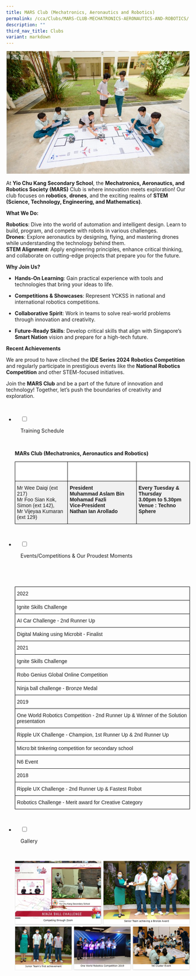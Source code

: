 ```yaml
---
title: MARS Club (Mechatronics, Aeronautics and Robotics)
permalink: /cca/Clubs/MARS-CLUB-MECHATRONICS-AERONAUTICS-AND-ROBOTICS/
description: ""
third_nav_title: Clubs
variant: markdown
---
```

![](/images/Our%20Curriculum/Non%20Academic%20Programmes/CoCurricular%20Activities/Clubs/MARs%20Club/M1.jpg)

At **Yio Chu Kang Secondary School**, the **Mechatronics, Aeronautics, and Robotics Society (MARS)** Club is where innovation meets exploration\! Our club focuses on **robotics**, **drones**, and the exciting realms of **STEM (Science, Technology, Engineering, and Mathematics)**.

**What We Do:**

 **Robotics**: Dive into the world of automation and intelligent design. Learn to build, program, and compete with robots in various challenges.  
**Drones**: Explore aeronautics by designing, flying, and mastering drones while understanding the technology behind them.  
**STEM Alignment**: Apply engineering principles, enhance critical thinking, and collaborate on cutting-edge projects that prepare you for the future.

**Why Join Us?**

* **Hands-On Learning**: Gain practical experience with tools and technologies that bring your ideas to life.

* **Competitions &amp; Showcases**: Represent YCKSS in national and international robotics competitions.

* **Collaborative Spirit**: Work in teams to solve real-world problems through innovation and creativity.

* **Future-Ready Skills**: Develop critical skills that align with Singapore’s **Smart Nation** vision and prepare for a high-tech future.

**Recent Achievements**

We are proud to have clinched the **IDE Series 2024 Robotics Competition** and regularly participate in prestigious events like the **National Robotics Competition** and other STEM-focused initiatives.

Join the **MARS Club** and be a part of the future of innovation and technology\! Together, let’s push the boundaries of creativity and exploration.


<ul class="jekyllcodex_accordion">

&nbsp;&nbsp;<li>

&nbsp;&nbsp;&nbsp;&nbsp;<input type="checkbox" id="accordion1">

&nbsp;&nbsp;&nbsp;&nbsp;<label for="accordion1">Training&nbsp;Schedule</label>

&nbsp;&nbsp;&nbsp;&nbsp;<div>

<p> <b>MARs Club (Mechatronics, Aeronautics and Robotics)</b><br>
			<style type="text/css">
.tg  {border-collapse:collapse;border-spacing:0;}
.tg td{border-color:black;border-style:solid;border-width:1px;font-family:Arial, sans-serif;font-size:14px;
  overflow:hidden;padding:10px 5px;word-break:normal;}
.tg th{border-color:black;border-style:solid;border-width:1px;font-family:Arial, sans-serif;font-size:14px;
  font-weight:normal;overflow:hidden;padding:10px 5px;word-break:normal;}
.tg .tg-ozs2{background-color:#F1F1F1;font-weight:bold;text-align:left;vertical-align:top}
.tg .tg-70mf{background-color:#FFF;color:#FFF;font-weight:bold;text-align:left;vertical-align:top}
.tg .tg-jikt{background-color:#F1F1F1;text-align:left;vertical-align:top}
</style>
<table class="tg">
<thead>
  <tr>
    <th class="tg-70mf">Teachers-in-charge</th>
    <th class="tg-70mf">Committee Members</th>
    <th class="tg-70mf">Training Information</th>
  </tr>
</thead>
<tbody>
  <tr>
    <td class="tg-jikt">Mr Wee Daiqi (ext 217)<br>Mr Foo Sian Kok,<br>Simon (ext 142),<br>Mr Vijeyaa Kumaran (ext 129)</td>
    <td class="tg-ozs2"><span style="font-weight:bolder">President</span><br>Muhammad Aslam Bin Mohamad Fazli<br><span style="font-weight:bolder">Vice-President</span><br>Nathan Ian Arollado</td>
    <td class="tg-ozs2"><span style="font-weight:bolder">Every Tuesday &amp; Thursday</span><br>3.00pm to 5.30pm<br><span style="font-weight:bolder">Venue :</span> Techno Sphere</td>
  </tr>
</tbody>
</table>
</p>

&nbsp;&nbsp;&nbsp;&nbsp;</div>

</li>
	<li>

&nbsp;&nbsp;&nbsp;&nbsp;<input type="checkbox" id="accordion2">

&nbsp;&nbsp;&nbsp;&nbsp;<label for="accordion2">Events/Competitions&nbsp;&amp;&nbsp;Our&nbsp;Proudest&nbsp;Moments</label>

&nbsp;&nbsp;&nbsp;&nbsp;<div>

&nbsp;&nbsp;&nbsp;&nbsp;&nbsp;&nbsp;<p> <style type="text/css">
.tg  {border-collapse:collapse;border-spacing:0;}
.tg td{border-color:black;border-style:solid;border-width:1px;font-family:Arial, sans-serif;font-size:14px;
  overflow:hidden;padding:10px 5px;word-break:normal;}
.tg th{border-color:black;border-style:solid;border-width:1px;font-family:Arial, sans-serif;font-size:14px;
  font-weight:normal;overflow:hidden;padding:10px 5px;word-break:normal;}
.tg .tg-0lax{text-align:left;vertical-align:top}
</style>
<table class="tg">
<thead>
  <tr>
    <th class="tg-0lax">2022</th>
  </tr>
</thead>
<tbody>
  <tr>
    <td class="tg-0lax">Ignite Skills Challenge</td>
  </tr>
  <tr>
    <td class="tg-0lax">AI Car Challenge - 2nd Runner Up</td>
  </tr>
  <tr>
    <td class="tg-0lax">Digital Making using Microbit - Finalist</td>
  </tr>
  <tr>
    <td class="tg-0lax">2021</td>
  </tr>
  <tr>
    <td class="tg-0lax">Ignite Skills Challenge</td>
  </tr>
  <tr>
    <td class="tg-0lax">Robo Genius Global Online Competition</td>
  </tr>
  <tr>
    <td class="tg-0lax">Ninja ball challenge - Bronze Medal</td>
  </tr>
  <tr>
    <td class="tg-0lax">2019</td>
  </tr>
  <tr>
    <td class="tg-0lax">One World Robotics Competition - 2nd Runner Up &amp; Winner of the Solution presentation</td>
  </tr>
  <tr>
    <td class="tg-0lax">Ripple UX Challenge - Champion, 1st Runner Up &amp; 2nd Runner Up</td>
  </tr>
  <tr>
    <td class="tg-0lax">Micro:bit tinkering competition for secondary school</td>
  </tr>
  <tr>
    <td class="tg-0lax">N6 Event</td>
  </tr>
  <tr>
    <td class="tg-0lax">2018</td>
  </tr>
  <tr>
    <td class="tg-0lax">Ripple UX Challenge - 2nd Runner Up &amp; Fastest Robot</td>
  </tr>
  <tr>
    <td class="tg-0lax">Robotics Challenge - Merit award for Creative Category</td>
  </tr>
</tbody>
</table> </p>

&nbsp;&nbsp;&nbsp;&nbsp;</div>

</li>
	
<li>

&nbsp;&nbsp;&nbsp;&nbsp;<input type="checkbox" id="accordion3">

&nbsp;&nbsp;&nbsp;&nbsp;<label for="accordion3">Gallery</label>

&nbsp;&nbsp;&nbsp;&nbsp;<div>

<p>   
<img style="width:100%;height:50%" src="/images/Our%20Curriculum/Non%20Academic%20Programmes/CoCurricular%20Activities/Clubs/MARs%20Club/M2.png">
			<img style="width:100%;height:50%" src="/images/Our%20Curriculum/Non%20Academic%20Programmes/CoCurricular%20Activities/Clubs/MARs%20Club/M3.png">
			</p>

&nbsp;&nbsp;&nbsp;&nbsp;</div>

</li>
	
	

	
</ul>